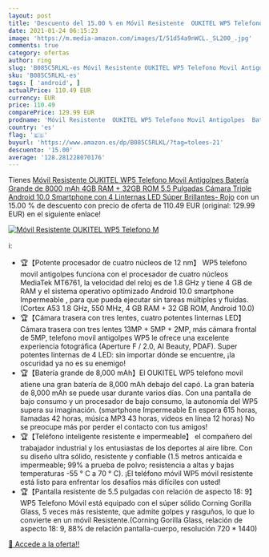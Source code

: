 ```yaml
---
layout: post
title: 'Descuento del 15.00 % en Móvil Resistente  OUKITEL WP5 Telefono M'
date: 2021-01-24 06:15:23
image: 'https://m.media-amazon.com/images/I/51d54a9nWCL._SL200_.jpg'
comments: true
category: ofertas
author: ring
slug: 'B085C5RLKL-es Móvil Resistente OUKITEL WP5 Telefono Movil Antigolpes...'
sku: 'B085C5RLKL-es'
tags: [ 'android', ]
actualPrice: 110.49 EUR
currency: EUR
price: 110.49
comparePrice: 129.99 EUR
prodname: 'Móvil Resistente  OUKITEL WP5 Telefono Movil Antigolpes  Batería Grande de 8000 mAh  4GB RAM + 32GB ROM  5.5 Pulgadas  Cámara Triple  Android 10.0 Smartphone con 4 Linternas LED Súper Brillantes- Rojo'
country: 'es'
flag: '🇪🇸'
buyurl: 'https://www.amazon.es/dp/B085C5RLKL/?tag=tolees-21'
descuento: '15.00'
average: '128.281228070176'
---
```


Tienes [Móvil Resistente  OUKITEL WP5 Telefono Movil Antigolpes  Batería Grande de 8000 mAh  4GB RAM + 32GB ROM  5.5 Pulgadas  Cámara Triple  Android 10.0 Smartphone con 4 Linternas LED Súper Brillantes- Rojo](https://www.amazon.es/dp/B085C5RLKL/?tag=tolees-21) con un 15.00 % de descuento con precio de oferta de 110.49 EUR (original: 129.99 EUR) en el siguiente enlace!

[![Móvil Resistente  OUKITEL WP5 Telefono M](https://m.media-amazon.com/images/I/51d54a9nWCL._SL200_.jpg)](https://www.amazon.es/dp/B085C5RLKL/?tag=tolees-21)

ℹ️:

- 🏆【Potente procesador de cuatro núcleos de 12 nm】 WP5 telefono movil antigolpes funciona con el procesador de cuatro núcleos MediaTek MT6761, la velocidad del reloj es de 1.8 GHz y tiene 4 GB de RAM y el sistema operativo optimizado Android 10.0 smartphone Impermeable , para que pueda ejecutar sin tareas múltiples y fluidas. (Cortex A53 1.8 GHz, 550 MHz, 4 GB RAM + 32 GB ROM, Android 10.0)
- 🏆【Cámara trasera con tres lentes, cuatro potentes linternas LED】 Cámara trasera con tres lentes 13MP + 5MP + 2MP, más cámara frontal de 5MP, telefono movil antigolpes WP5 le ofrece una excelente experiencia fotográfica (Aperture F / 2.0, AI Beauty, PDAF). Super potentes linternas de 4 LED: sin importar dónde se encuentre, ¡la oscuridad ya no es su enemigo!
- 🏆【Batería grande de 8,000 mAh】El OUKITEL WP5 telefono movil atiene una gran batería de 8,000 mAh debajo del capó. La gran batería de 8,000 mAh se puede usar durante varios días. Con una pantalla de bajo consumo y un procesador de bajo consumo, la autonomía del WP5 supera su imaginación. (smartphone Impermeable En espera 615 horas, llamadas 42 horas, música MP3 43 horas, videos en línea 12 horas) No se preocupe más por perder el contacto con tus amigos!
- 🏆【Teléfono inteligente resistente e impermeable】 el compañero del trabajador industrial y los entusiastas de los deportes al aire libre. Con su diseño ultra sólido, resistente y confiable (1.5 metros anticaída e impermeable; 99% a prueba de polvo; resistencia a altas y bajas temperaturas -55 ° C a 70 ° C). ¡El teléfono móvil WP5 móvil resistente está listo para enfrentar los desafíos más difíciles con usted!
- 🏆【Pantalla resistente de 5.5 pulgadas con relación de aspecto 18: 9】 WP5 Telefono Móvil está equipado con el súper sólido Corning Gorilla Glass, 5 veces más resistente, que admite golpes y rasguños, lo que lo convierte en un móvil Resistente.(Corning Gorilla Glass, relación de aspecto 18: 9, 88% de relación pantalla-cuerpo, resolución 720 * 1440)

[🛒 Accede a la oferta!!](https://www.amazon.es/dp/B085C5RLKL/?tag=tolees-21)
